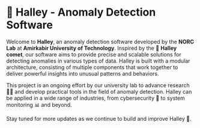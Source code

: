 # 🌠 Halley - Anomaly Detection Software

Welcome to **Halley**, an anomaly detection software developed by the **NORC Lab** at **Amirkabir University of Technology**. Inspired by the 🌟 **Halley comet**, our software aims to provide precise and scalable solutions for detecting anomalies in various types of data. Halley is built with a modular architecture, consisting of multiple components that work together to deliver powerful insights into unusual patterns and behaviors.

This project is an ongoing effort by our university lab to advance research 🧑‍🔬 and develop practical tools in the field of anomaly detection. Halley can be applied in a wide range of industries, from cybersecurity 🔐 to system monitoring 📊 and beyond.

Stay tuned for more updates as we continue to build and improve Halley 🚀.

